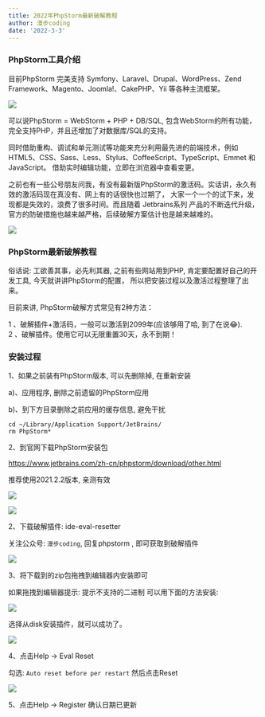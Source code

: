 ```yaml
---
title: 2022年PhpStorm最新破解教程
author: 漫步coding
date: '2022-3-3'
---
```


### PhpStorm工具介绍

目前PhpStorm 完美支持 Symfony、Laravel、Drupal、WordPress、Zend Framework、Magento、Joomla!、CakePHP、Yii 等各种主流框架。

![](https://images.xiaozhuanlan.com/uploads/photo/2022/392f999b-7278-442e-9a51-cd3248652b59.png)

可以说PhpStorm = WebStorm + PHP + DB/SQL, 包含WebStorm的所有功能，完全支持PHP，并且还增加了对数据库/SQL的支持。

同时借助重构、调试和单元测试等功能来充分利用最先进的前端技术，例如 HTML5、CSS、Sass、Less、Stylus、CoffeeScript、TypeScript、Emmet 和 JavaScript。 借助实时编辑功能，立即在浏览器中查看变更。

之前也有一些公号朋友问我，有没有最新版PhpStorm的激活码。实话讲，永久有效的激活码现在真没有、网上有的话很快也过期了， 大家一个一个的试下来，发现都是失效的，浪费了很多时间。而且随着 Jetbrains系列 产品的不断迭代升级，官方的防破措施也越来越严格，后续破解方案估计也是越来越难的。


![](https://images.xiaozhuanlan.com/uploads/photo/2022/6c893be1-3e79-4f43-9751-b03f3b2f08b3.png)


### PhpStorm最新破解教程

俗话说: 工欲善其事，必先利其器, 之前有些网站用到PHP, 肯定要配置好自己的开发工具, 今天就讲讲PhpStorm的配置， 所以把安装过程以及激活过程整理了出来。

目前来讲, PhpStorm破解方式常见有2种方法：

1 、破解插件+激活码，一般可以激活到2099年(应该够用了哈, 到了在说😂).  
2 、破解插件。使用它可以无限重置30天，永不到期！

### 安装过程

1、如果之前装有PhpStorm版本, 可以先删除掉, 在重新安装

a)、应用程序, 删除之前遗留的PhpStorm应用

b)、到下方目录删除之前应用的缓存信息, 避免干扰

```
cd ~/Library/Application Support/JetBrains/
rm PhpStorm*
```


2、到官网下载PhpStorm安装包

https://www.jetbrains.com/zh-cn/phpstorm/download/other.html

推荐使用2021.2.2版本, 亲测有效

![](https://images.xiaozhuanlan.com/uploads/photo/2022/fc00315f-7e65-457a-8fe3-cdc2ef746620.png)

![](https://images.xiaozhuanlan.com/uploads/photo/2022/aecd0b70-e66d-41a6-b006-0c6d5a083f8f.png)


2、下载破解插件: ide-eval-resetter

关注公众号: `漫步coding`, 回复phpstorm , 即可获取到破解插件

![](https://images.xiaozhuanlan.com/uploads/photo/2022/5cb0c91e-fd83-4a04-8df6-65fb602b3834.png)

3、将下载到的zip包拖拽到编辑器内安装即可

如果拖拽到编辑器提示: 提示不支持的二进制 可以用下面的方法安装:

![](https://images.xiaozhuanlan.com/uploads/photo/2022/35d33996-1d80-4f96-a6da-2261a611297e.png)

选择从disk安装插件，就可以成功了。

![](https://images.xiaozhuanlan.com/uploads/photo/2022/fe5914c3-81ce-46bf-a9bd-2d760de40c9c.png)

4、点击Help -> Eval Reset

勾选: `Auto reset before per restart` 然后点击Reset


![](https://images.xiaozhuanlan.com/uploads/photo/2022/0894e9e2-4d60-4990-9d4c-f2a7dfa186dd.png)

5、点击Help -> Register 确认日期已更新

